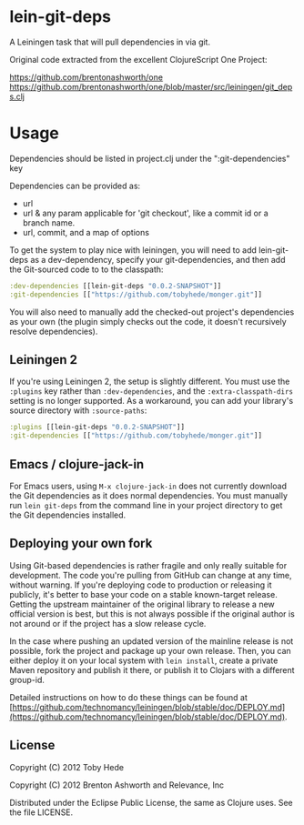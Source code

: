 lein-git-deps
============

A Leiningen task that will pull dependencies in via git.

Original code extracted from the excellent ClojureScript One Project:

https://github.com/brentonashworth/one
https://github.com/brentonashworth/one/blob/master/src/leiningen/git_deps.clj

Usage
====

Dependencies should be listed in project.clj under the ":git-dependencies" key

Dependencies can be provided as:

 * url
 * url & any param applicable for 'git checkout', like a commit id or a branch name.
 * url, commit, and a map of options


To get the system to play nice with leiningen, you will need to add
lein-git-deps as a dev-dependency, specify your git-dependencies, and
then add the Git-sourced code to to the classpath:

```clojure
:dev-dependencies [[lein-git-deps "0.0.2-SNAPSHOT"]]
:git-dependencies [["https://github.com/tobyhede/monger.git"]]
```

You will also need to manually add the checked-out project's
dependencies as your own (the plugin simply checks out the code, it
doesn't recursively resolve dependencies).

Leiningen 2
-----------

If you're using Leiningen 2, the setup is slightly different. You must
use the `:plugins` key rather than `:dev-dependencies`, and the
`:extra-classpath-dirs` setting is no longer supported. As a
workaround, you can add your library's source directory with
`:source-paths`:

```clojure
:plugins [[lein-git-deps "0.0.2-SNAPSHOT"]]
:git-dependencies [["https://github.com/tobyhede/monger.git"]]
```

Emacs / clojure-jack-in
-----------------------

For Emacs users, using `M-x clojure-jack-in` does not currently
download the Git dependencies as it does normal dependencies. You must
manually run `lein git-deps` from the command line in your project
directory to get the Git dependencies installed.

Deploying your own fork
-----------------------

Using Git-based dependencies is rather fragile and only really
suitable for development. The code you're pulling from GitHub can
change at any time, without warning. If you're deploying code to
production or releasing it publicly, it's better to base your code on
a stable known-target release. Getting the upstream maintainer of the
original library to release a new official version is best, but this
is not always possible if the original author is not around or if the
project has a slow release cycle.

In the case where pushing an updated version of the mainline release
is not possible, fork the project and package up your own
release. Then, you can either deploy it on your local system with
`lein install`, create a private Maven repository and publish it
there, or publish it to Clojars with a different group-id.

Detailed instructions on how to do these things can be found at
[https://github.com/technomancy/leiningen/blob/stable/doc/DEPLOY.md](https://github.com/technomancy/leiningen/blob/stable/doc/DEPLOY.md).

## License

Copyright (C) 2012 Toby Hede

Copyright (C) 2012 Brenton Ashworth and Relevance, Inc

Distributed under the Eclipse Public License, the same as Clojure uses. See the file LICENSE.

